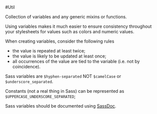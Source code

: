 #Util

Collection of variables and any generic mixins or functions.

Using variables makes it much easier to ensure consistency throughout your 
stylesheets for values such as colors and numeric values.

When creating variables, consider the following rules

- the value is repeated at least twice;
- the value is likely to be updated at least once;
- all occurrences of the value are tied to the variable (i.e. not by coincidence).

Sass variables are `$hyphen-separated` NOT `$camelCase` or `$underscore_separated`.

Constants (not a real thing in Sass) can be represented as `$UPPERCASE_UNDERSCORE_SEPARATED`;

Sass variables should be documented using [SassDoc](http://sassdoc.com/).
